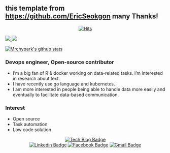 ## this template from <https://github.com/EricSeokgon> many Thanks!
<div align=center>
  
  [![Hits](https://hits.seeyoufarm.com/api/count/incr/badge.svg?url=https%3A%2F%2Fgithub.com%2Fmrchypark%2Fmrchypark)](https://hits.seeyoufarm.com)
    
 </div>
   <a href="https://mrchypark.github.io/">
    <img src="https://badgen.net/badge/icon/Mrchypark Developer?icon=https://caple-static.s3.ap-northeast-2.amazonaws.com/cobalt-badge.svg&label&color=5B69C3&labelColor=414C9A" />
  </a>
 <a href="https://mrchypark.github.io/donateme/">
    <img src="https://badgen.net/badge/icon/Buy a coffee?icon=kofi&label&color=29ABE0&labelColor=29ABE0" />
 </a>
  
 [![Mrchypark's github stats](https://github-readme-stats.vercel.app/api?username=mrchypark)](https://github.com/anuraghazra/github-readme-stats)
 
  ### Devops engineer, Open-source contributor
  - I’m a big fan of R & docker working on data-related tasks. I’m interested in research about text.
  - I have recently use go language and kubernetes.
  - I am more interested in people being able to handle data more easily and eventually to facilitate data-based communication.

  ### Interest
  - Open source
  - Task automation
  - Low code solution

 <div align=center>
  
  [![Tech Blog Badge](http://img.shields.io/badge/-Tech%20blog-FB5BC5?style=flat-square&logo=github&link=https://mrchypark.github.io/)](https://mrchypark.github.io/)	
  [![Linkedin Badge](https://img.shields.io/badge/-LinkedIn-blue?style=flat-square&logo=Linkedin&logoColor=white&link=https://www.linkedin.com/in/chanyubpark/)](https://www.linkedin.com/in/chanyubpark/)   [![Facebook Badge](https://img.shields.io/badge/facebook-1877f2?style=flat-square&logo=facebook&logoColor=white&link=https://www.facebook.com/mrchypark)](https://www.facebook.com/mrchypark)
  [![Gmail Badge](https://img.shields.io/badge/Gmail-d14836?style=flat-square&logo=Gmail&logoColor=white&link=mailto:mrchypark@gmail.com)](mailto:mrchypark@gmail.com)
 </div>
 
 
